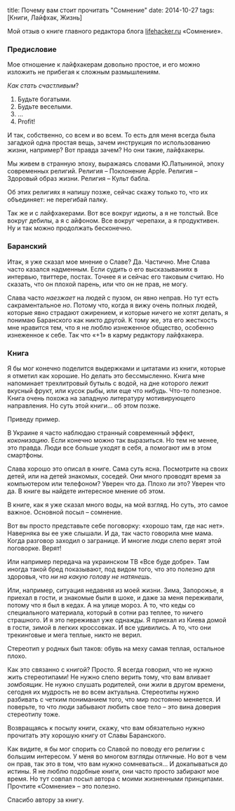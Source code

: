 title: Почему вам стоит прочитать "Сомнение"
date: 2014-10-27
tags: [Книги, Лайфхак, Жизнь]

Мой отзыв о книге главного редактора блога [lifehacker.ru](http://lifehacker.ru/) «Сомнение».

### Предисловие

Мое отношение к лайфхакерам довольно простое, и его можно изложить не прибегая к сложным размышлениям.

*Как стать счастливым*?

1. Будьте богатыми.
2. Будьте веселыми.
3. …
4. Profit!

И так, собственно, со всем и во всем. То есть для меня всегда была загадкой одна простая вещь, зачем инструкция по использованию жизни, например? Вот правда зачем? Но они такие, лайфхакеры.

Мы живем в странную эпоху, выражаясь словами Ю.Латыниной, эпоху современных религий. Религия – Поклонение Apple. Религия – Здоровый образ жизни. Религия – Культ бабла.

Об этих религиях я напишу позже, сейчас скажу только то, что их объединяет: не перегибай палку.

Так же и с лайфхакерами. Вот все вокруг идиоты, а я не толстый. Все вокруг дебилы, а я с айфоном. Все вокруг черепахи, а я продуктивен. Ну и так можно продолжать бесконечно.

### Баранский

Итак, я уже сказал мое мнение о Славе? Да. Частично. Мне Cлава часто казался надменным. Если судить о его высказываниях в интервью, твиттере, постах. Точнее я и сейчас его таковым считаю. Но сказать, что он плохой парень, или что он не прав, не могу.

Слава часто *наезжает* на людей с пузом, он явно неправ. Но тут есть сакраментальное *но*. Потому что, когда я вижу очень полных людей, которые явно страдают ожирением, и которые ничего не хотят делать, я понимаю Баранского как никто другой. К тому же, эта его жесткость мне нравится тем, что я не люблю изнеженное общество, особенно изнеженное к себе. Так что «+1» в карму редактору лайфхакера.

### Книга

Я бы мог конечно поделится выдержками и цитатами из книги, которые я отметил как хорошие. Но делать это бессмысленно. Книга мне напоминает трехлитровый бутыль с водой, на дне которого лежит вкусный фрукт, или кусок рыбы, или еще что нибудь. Что-то полезное. Книга очень похожа на западную литературу мотивирующего направления. Но суть этой книги… об этом позже. 

Приведу пример.

В Украине я часто наблюдаю странный современный эффект, *коконизацию*. Если конечно можно так выразиться. Но тем не менее, это правда. Люди все больше уходят в себя, а помогают им в этом смартфоны.

Слава хорошо это описал в книге. Сама суть ясна. Посмотрите на своих детей, или на детей знакомых, соседей. Они много проводят время за компьютером или телефоном? Уверен что да. Плохо ли это? Уверен что да. В книге вы найдете интересное мнение об этом.

В книге, как я уже сказал много воды, на мой взгляд. Но суть, это самое важное. Основной посыл – сомнение.

Вот вы просто представьте себе поговорку: «хорошо там, где нас нет». Наверняка вы ее уже слышали. И да, так часто говорила мне мама. Когда разговор заходил о загранице. И многие люди слепо верят этой поговорке. Верят!

Или например передача на украинском ТВ «Все буде добре». Там иногда такой бред показывают, под видом того, что это полезно для здоровья, что *ни на какую голову не натянешь*.

Или, например, ситуация недавняя из моей жизни. Зима, Запорожье, я приехал в гости, и знакомые были в шоке, и даже за меня переживали, потому что я был в кедах. А на улице мороз. А то, что кеды со специального материала, который в сотни раз теплее, то ничего страшного. И я это переживал уже однажды. Я приехал из Киева домой в гости, зимой в легких кроссовках. И все удивились. А то, что они трекинговые и мега теплые, никто не верил.

Стереотип у родных был таков: обувь на меху самая теплая, остальное плохо.

Как это связанно с книгой? Просто. Я всегда говорил, что не нужно жить стереотипами! Не нужно слепо верить тому, что вам вливает *зомбоящик*. Не нужно слушать родителей, они жили в другом времени, сегодня их мудрость не во всем актуальна. Стереотипы нужно разбивать с четким пониманием того, что мир постоянно меняется. И поверьте, то что люди забывают любить свое тело – это вина доверия стереотипу тоже.

Возвращаясь к посылу книги, скажу, что вам обязательно нужно прочитать эту хорошую книгу от Славы Баранского.

Как видите, я бы мог спорить со Славой по поводу его религии с большим интересом. У меня во многом взгляды отличные. Но вот в чем он прав, так это в том, что вам нужно сомневаться… И докапываться до истины. Я не люблю подобные книги, они часто просто забирают мое время. Но тут совпал посыл автора с моими жизненными принципами. Прочтите «Сомнение» – это полезно.

Спасибо автору за книгу.